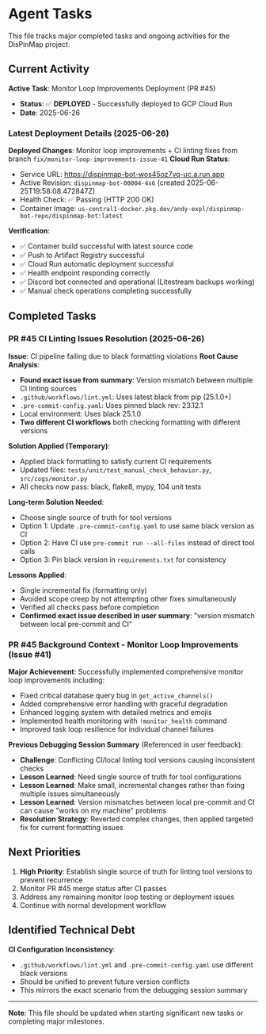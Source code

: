 # Agent Tasks

This file tracks major completed tasks and ongoing activities for the DisPinMap project.

## Current Activity
**Active Task**: Monitor Loop Improvements Deployment (PR #45)
- **Status**: ✅ **DEPLOYED** - Successfully deployed to GCP Cloud Run
- **Date**: 2025-06-26

### Latest Deployment Details (2025-06-26)
**Deployed Changes**: Monitor loop improvements + CI linting fixes from branch `fix/monitor-loop-improvements-issue-41`
**Cloud Run Status**:
- Service URL: https://dispinmap-bot-wos45oz7vq-uc.a.run.app
- Active Revision: `dispinmap-bot-00004-4x6` (created 2025-06-25T19:58:08.472847Z)
- Health Check: ✅ Passing (HTTP 200 OK)
- Container Image: `us-central1-docker.pkg.dev/andy-expl/dispinmap-bot-repo/dispinmap-bot:latest`

**Verification**:
- ✅ Container build successful with latest source code
- ✅ Push to Artifact Registry successful
- ✅ Cloud Run automatic deployment successful
- ✅ Health endpoint responding correctly
- ✅ Discord bot connected and operational (Litestream backups working)
- ✅ Manual check operations completing successfully

## Completed Tasks

### PR #45 CI Linting Issues Resolution (2025-06-26)
**Issue**: CI pipeline failing due to black formatting violations
**Root Cause Analysis**:
- **Found exact issue from summary**: Version mismatch between multiple CI linting sources
- `.github/workflows/lint.yml`: Uses latest black from pip (25.1.0+)
- `.pre-commit-config.yaml`: Uses pinned black rev: 23.12.1
- Local environment: Uses black 25.1.0
- **Two different CI workflows** both checking formatting with different versions

**Solution Applied (Temporary)**:
- Applied black formatting to satisfy current CI requirements
- Updated files: `tests/unit/test_manual_check_behavior.py`, `src/cogs/monitor.py`
- All checks now pass: black, flake8, mypy, 104 unit tests

**Long-term Solution Needed**:
- Choose single source of truth for tool versions
- Option 1: Update `.pre-commit-config.yaml` to use same black version as CI
- Option 2: Have CI use `pre-commit run --all-files` instead of direct tool calls
- Option 3: Pin black version in `requirements.txt` for consistency

**Lessons Applied**:
- Single incremental fix (formatting only)
- Avoided scope creep by not attempting other fixes simultaneously
- Verified all checks pass before completion
- **Confirmed exact issue described in user summary**: "version mismatch between local pre-commit and CI"

### PR #45 Background Context - Monitor Loop Improvements (Issue #41)
**Major Achievement**: Successfully implemented comprehensive monitor loop improvements including:
- Fixed critical database query bug in `get_active_channels()`
- Added comprehensive error handling with graceful degradation
- Enhanced logging system with detailed metrics and emojis
- Implemented health monitoring with `!monitor_health` command
- Improved task loop resilience for individual channel failures

**Previous Debugging Session Summary** (Referenced in user feedback):
- **Challenge**: Conflicting CI/local linting tool versions causing inconsistent checks
- **Lesson Learned**: Need single source of truth for tool configurations
- **Lesson Learned**: Make small, incremental changes rather than fixing multiple issues simultaneously
- **Lesson Learned**: Version mismatches between local pre-commit and CI can cause "works on my machine" problems
- **Resolution Strategy**: Reverted complex changes, then applied targeted fix for current formatting issues

## Next Priorities
1. **High Priority**: Establish single source of truth for linting tool versions to prevent recurrence
2. Monitor PR #45 merge status after CI passes
3. Address any remaining monitor loop testing or deployment issues
4. Continue with normal development workflow

## Identified Technical Debt
**CI Configuration Inconsistency**:
- `.github/workflows/lint.yml` and `.pre-commit-config.yaml` use different black versions
- Should be unified to prevent future version conflicts
- This mirrors the exact scenario from the debugging session summary

---
**Note**: This file should be updated when starting significant new tasks or completing major milestones.
